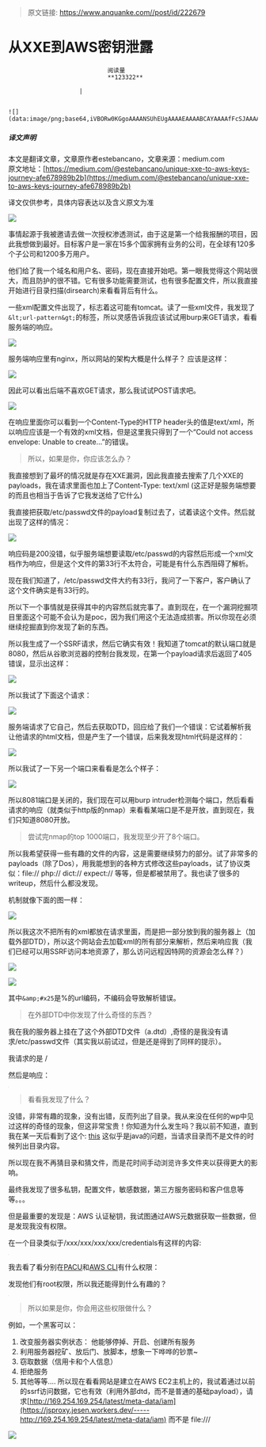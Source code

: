 > 原文链接: https://www.anquanke.com//post/id/222679 


# 从XXE到AWS密钥泄露


                                阅读量   
                                **123322**
                            
                        |
                        
                                                                                                                                    ![](data:image/png;base64,iVBORw0KGgoAAAANSUhEUgAAAAEAAAABCAYAAAAfFcSJAAAAAXNSR0IArs4c6QAAAARnQU1BAACxjwv8YQUAAAAJcEhZcwAADsQAAA7EAZUrDhsAAAANSURBVBhXYzh8+PB/AAffA0nNPuCLAAAAAElFTkSuQmCC)
                                                                                            



##### 译文声明

本文是翻译文章，文章原作者estebancano，文章来源：medium.com
                                <br>原文地址：[https://medium.com/@estebancano/unique-xxe-to-aws-keys-journey-afe678989b2b](https://medium.com/@estebancano/unique-xxe-to-aws-keys-journey-afe678989b2b)

译文仅供参考，具体内容表达以及含义原文为准

[![](https://p5.ssl.qhimg.com/t019c9912e864bb0c3c.png)](https://p5.ssl.qhimg.com/t019c9912e864bb0c3c.png)



​ 事情起源于我被邀请去做一次授权渗透测试，由于这是第一个给我报酬的项目，因此我想做到最好。目标客户是一家在15多个国家拥有业务的公司，在全球有120多个子公司和1200多万用户。

​ 他们给了我一个域名和用户名、密码，现在直接开始吧。第一眼我觉得这个网站很大，而且防护的很不错。它有很多功能需要测试，也有很多配置文件，所以我直接开始进行目录扫描(dirsearch)来看看背后有什么。

​ 一些xml配置文件出现了，标志着这可能有tomcat。读了一些xml文件，我发现了`&lt;url-pattern&gt;`的标签，所以灵感告诉我应该试试用burp来GET请求，看看服务端的响应。

[![](https://p4.ssl.qhimg.com/t0105ad24b2d90c5d59.png)](https://p4.ssl.qhimg.com/t0105ad24b2d90c5d59.png)

服务端响应里有nginx，所以网站的架构大概是什么样子？ 应该是这样：

[![](https://p3.ssl.qhimg.com/t01940cdfacb798678e.png)](https://p3.ssl.qhimg.com/t01940cdfacb798678e.png)

因此可以看出后端不喜欢GET请求，那么我试试POST请求吧。

[![](https://p0.ssl.qhimg.com/t01826920b097cbbd37.png)](https://p0.ssl.qhimg.com/t01826920b097cbbd37.png)

在响应里面你可以看到一个Content-Type的HTTP header头的值是text/xml，所以响应应该是一个有效的xml文档，但是这里我只得到了一个“Could not access envelope: Unable to create…”的错误。

> 所以，如果是你，你应该怎么办？

我直接想到了最坏的情况就是存在XXE漏洞，因此我直接去搜索了几个XXE的payloads，我在请求里面也加上了Content-Type: text/xml (这正好是服务端想要的而且也相当于告诉了它我发送给了它什么)

我直接把获取/etc/passwd文件的payload复制过去了，试着读这个文件。然后就出现了这样的情况：

[![](https://p2.ssl.qhimg.com/t01451db8730ff30d99.png)](https://p2.ssl.qhimg.com/t01451db8730ff30d99.png)

响应码是200没错，似乎服务端想要读取/etc/passwd的内容然后形成一个xml文档作为响应，但是这个文件的第33行不太符合，可能是有什么东西阻碍了解析。

现在我们知道了，/etc/passwd文件大约有33行，我问了一下客户，客户确认了这个文件确实是有33行的。

所以下一个事情就是获得其中的内容然后就完事了。直到现在，在一个漏洞挖掘项目里面这个可能不会认为是poc，因为我们用这个无法造成损害。所以你现在必须继续挖掘直到你发现了新的东西。

所以我生成了一个SSRF请求，然后它确实有效！我知道了tomcat的默认端口就是8080，然后从谷歌浏览器的控制台我发现，在第一个payload请求后返回了405错误，显示出这样：

[![](https://p0.ssl.qhimg.com/t01b6b027461e7e1d64.png)](https://p0.ssl.qhimg.com/t01b6b027461e7e1d64.png)

所以我试了下面这个请求：

[![](https://p2.ssl.qhimg.com/t0149c7344c48425d91.png)](https://p2.ssl.qhimg.com/t0149c7344c48425d91.png)

服务端请求了它自己，然后去获取DTD，回应给了我们一个错误：它试着解析我让他请求的html文档，但是产生了一个错误，后来我发现html代码是这样的：

[![](https://p1.ssl.qhimg.com/t013d1cf19c51b18371.png)](https://p1.ssl.qhimg.com/t013d1cf19c51b18371.png)

所以我试了一下另一个端口来看看是怎么个样子：

[![](https://p2.ssl.qhimg.com/t013d6550d846cf8819.png)](https://p2.ssl.qhimg.com/t013d6550d846cf8819.png)

所以8081端口是关闭的，我们现在可以用burp intruder检测每个端口，然后看看请求的响应（就类似于http版的nmap）来看看某端口是不是开放，直到现在，我们只知道8080开放。

> 尝试完nmap的top 1000端口，我发现至少开了8个端口。

所以我希望获得一些有趣的文件的内容，这是需要继续努力的部分。试了非常多的payloads（除了Dos），用我能想到的各种方式修改这些payloads，试了协议类似：file:// php:// dict:// expect:// 等等，但是都被禁用了。我也读了很多的writeup，然后什么都没发现。

机制就像下面的图一样：

[![](https://p5.ssl.qhimg.com/t01ae2a4b626c4c2384.png)](https://p5.ssl.qhimg.com/t01ae2a4b626c4c2384.png)

所以我这次不把所有的xml都放在请求里面，而是把一部分放到我的服务器上（加载外部DTD），所以这个网站会去加载xml的所有部分来解析，然后来响应我（我们已经可以用SSRF访问本地资源了，那么访问远程因特网的资源会怎么样？）

[![](https://p0.ssl.qhimg.com/t01aba3f308ad859282.png)](https://p0.ssl.qhimg.com/t01aba3f308ad859282.png)

[![](https://p4.ssl.qhimg.com/t01c0648b366ae42fa2.png)](https://p4.ssl.qhimg.com/t01c0648b366ae42fa2.png)

其中`&amp;#x25`是%的url编码，不编码会导致解析错误。

> 在外部DTD中你发现了什么奇怪的东西？

我在我的服务器上挂在了这个外部DTD文件（a.dtd）,奇怪的是我没有请求/etc/passwd文件（其实我以前试过，但是还是得到了同样的提示）。

我请求的是 /

然后是响应：

[![](data:image/png;base64,iVBORw0KGgoAAAANSUhEUgAAAAEAAAABCAYAAAAfFcSJAAAAAXNSR0IArs4c6QAAAARnQU1BAACxjwv8YQUAAAAJcEhZcwAADsQAAA7EAZUrDhsAAAANSURBVBhXYzh8+PB/AAffA0nNPuCLAAAAAElFTkSuQmCC)](https://p0.ssl.qhimg.com/t01f4b63650be8e10d4.png)

> 看看我发现了什么？

没错，非常有趣的现象，没有出错，反而列出了目录。我从来没在任何的wp中见过这样的奇怪的现象，但这非常宝贵！你知道为什么发生吗？我以前不知道，直到我在某一天后看到了这个: [this](https://honoki.net/2018/12/12/from-blind-xxe-to-root-level-file-read-access/) 这似乎是java的问题，当请求目录而不是文件的时候列出目录内容。

所以现在我不再猜目录和猜文件，而是花时间手动浏览许多文件夹以获得更大的影响。

最终我发现了很多私钥，配置文件，敏感数据，第三方服务密码和客户信息等等。。。

但是最重要的发现是：AWS 认证秘钥，我试图通过AWS元数据获取一些数据，但是发现我没有权限。

在一个目录类似于/xxx/xxx/xxx/xxx/credentials有这样的内容:

[![](data:image/png;base64,iVBORw0KGgoAAAANSUhEUgAAAAEAAAABCAYAAAAfFcSJAAAAAXNSR0IArs4c6QAAAARnQU1BAACxjwv8YQUAAAAJcEhZcwAADsQAAA7EAZUrDhsAAAANSURBVBhXYzh8+PB/AAffA0nNPuCLAAAAAElFTkSuQmCC)](https://p1.ssl.qhimg.com/t01b15b15e31795e9eb.png)

我去看了看分别在[PACU](https://github.com/RhinoSecurityLabs/pacu)和[AWS CLI](https://aws.amazon.com/en/cli/)有什么权限：

发现他们有root权限，所以我还能得到什么有趣的？

[![](data:image/png;base64,iVBORw0KGgoAAAANSUhEUgAAAAEAAAABCAYAAAAfFcSJAAAAAXNSR0IArs4c6QAAAARnQU1BAACxjwv8YQUAAAAJcEhZcwAADsQAAA7EAZUrDhsAAAANSURBVBhXYzh8+PB/AAffA0nNPuCLAAAAAElFTkSuQmCC)](https://p4.ssl.qhimg.com/t014d2f6d506c0432f2.png)

> 所以如果是你，你会用这些权限做什么？

例如，一个黑客可以：
1. 改变服务器实例状态： 他能够停掉、开启、创建所有服务
1. 利用服务器挖矿、放后门、放脚本，想象一下哗哗的钞票~
1. 窃取数据（信用卡和个人信息）
1. 拒绝服务
1. 其他等等….
所以现在看看网站是建立在AWS EC2主机上的，我试着通过以前的ssrf访问数据，它也有效（利用外部dtd，而不是普通的基础payload），请求[http://169.254.169.254/latest/meta-data/iam](https://jsproxy.jesen.workers.dev/-----http://169.254.169.254/latest/meta-data/iam) 而不是 file:///

[![](https://p0.ssl.qhimg.com/t01d85bf4e9c14b6342.png)](https://p0.ssl.qhimg.com/t01d85bf4e9c14b6342.png)
